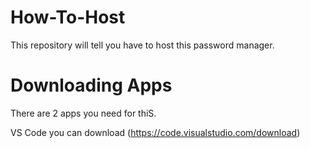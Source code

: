 # How-To-Host
This repository will tell you have to host this password manager.

# Downloading Apps

There are 2 apps you need for thiS.

VS Code you can download <here>(https://code.visualstudio.com/download)
